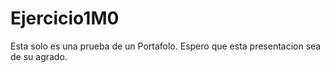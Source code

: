 # Ejercicio1M0
Esta solo es una prueba de un Portafolo.
Espero que esta presentacion sea de su agrado.